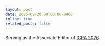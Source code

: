 ```yaml
---
layout: post
date: 2025-09-20 00:00:00-0400
inline: true
related_posts: false
---
```


Serving as the Associate Editor of <a href="https://2026.ieee-icra.org">ICRA 2026</a>.
